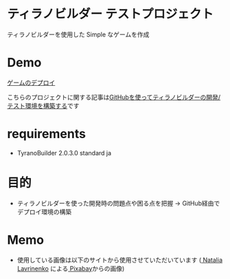 # ティラノビルダー テストプロジェクト

ティラノビルダーを使用した Simple なゲームを作成

# Demo

[ゲームのデプロイ](https://639aa9c31983411e7aa6dc03--tyrano-builder-test.netlify.app/)

こちらのプロジェクトに関する記事は[GitHubを使ってティラノビルダーの開発/テスト環境を構築する](https://ayousanz.hatenadiary.jp/entry/GitHub%E3%82%92%E4%BD%BF%E3%81%A3%E3%81%A6%E3%83%86%E3%82%A3%E3%83%A9%E3%83%8E%E3%83%93%E3%83%AB%E3%83%80%E3%83%BC%E3%81%AE%E9%96%8B%E7%99%BA/%E3%83%86%E3%82%B9%E3%83%88%E7%92%B0%E5%A2%83%E3%82%92%E6%A7%8B)です

# requirements

- TyranoBuilder 2.0.3.0 standard ja

# 目的

- ティラノビルダーを使った開発時の問題点や困る点を把握 -> GitHub経由でデプロイ環境の構築

# Memo

* 使用している画像は以下のサイトから使用させていただいています
  (<a href="https://pixabay.com/ja/users/lavnatalia-5858294/?utm_source=link-attribution&amp;utm_medium=referral&amp;utm_campaign=image&amp;utm_content=3316342">
  Natalia Lavrinenko</a>
  による<a href="https://pixabay.com/ja//?utm_source=link-attribution&amp;utm_medium=referral&amp;utm_campaign=image&amp;utm_content=3316342">
  Pixabay</a>からの画像)
